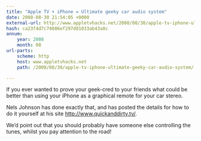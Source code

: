 ```yaml
---
title: "Apple TV + iPhone = Ultimate geeky car audio system"
date: 2008-08-30 21:54:05 +0000
external-url: http://www.appletvhacks.net/2008/08/30/apple-tv-iphone-ultimate-geeky-car-audio-system/
hash: ca23f4d7c74886ef297d81033ab43a8c
annum:
    year: 2008
    month: 08
url-parts:
    scheme: http
    host: www.appletvhacks.net
    path: /2008/08/30/apple-tv-iphone-ultimate-geeky-car-audio-system/

---
```


If you ever wanted to prove your geek-cred to your friends what could be better than using your iPhone as a graphical remote for your car stereo.

Nels Johnson has done exactly that, and has posted the details for how to do it yourself at his site http://www.quickanddirty.tv/. 

We’d point out that you should probably have someone else controlling the tunes, whilst you pay attention to the road!

